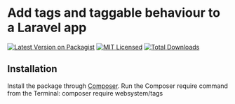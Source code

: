 # Add tags and taggable behaviour to a Laravel app

[![Latest Version on Packagist](https://img.shields.io/packagist/v/websystem/tags.svg?style=flat-square)](https://packagist.org/packages/websystem/tags)
[![MIT Licensed](https://img.shields.io/badge/license-MIT-brightgreen.svg?style=flat-square)](LICENSE.md)
[![Total Downloads](https://img.shields.io/packagist/dt/websystem/tags.svg?style=flat-square)](https://packagist.org/packages/websystem/tags)

## Installation
Install the package through [Composer](http://getcomposer.org/).
Run the Composer require command from the Terminal:
    composer require websystem/tags
